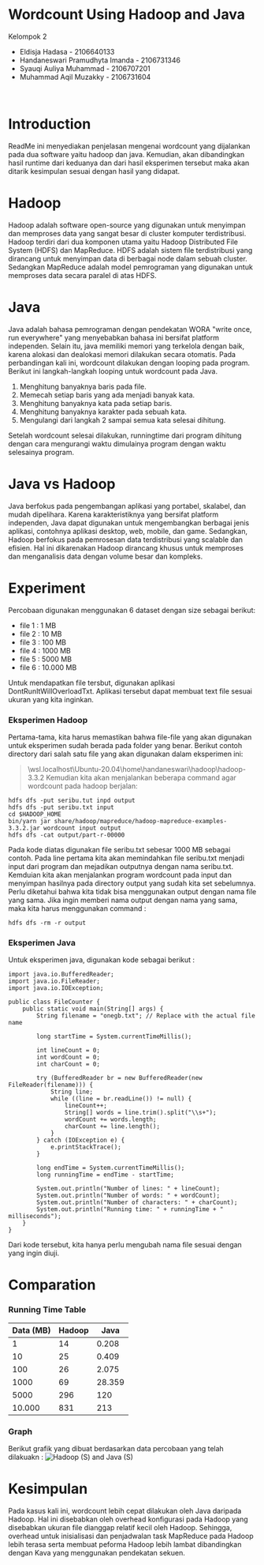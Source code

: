 # Wordcount Using Hadoop and Java 
Kelompok 2
- Eldisja Hadasa - 2106640133
- Handaneswari Pramudhyta Imanda - 2106731346
- Syauqi Auliya Muhammad - 2106707201
- Muhammad Aqil Muzakky - 2106731604
</br>

# Introduction
ReadMe ini menyediakan penjelasan mengenai wordcount yang dijalankan pada dua software yaitu hadoop dan java. Kemudian, akan dibandingkan hasil runtime dari keduanya dan dari hasil eksperimen tersebut maka akan ditarik kesimpulan sesuai dengan hasil yang didapat. 

# Hadoop 
Hadoop adalah software open-source yang digunakan untuk menyimpan dan memproses data yang sangat besar di cluster komputer terdistribusi. Hadoop terdiri dari dua komponen utama yaitu Hadoop Distributed File System (HDFS) dan MapReduce. HDFS adalah sistem file terdistribusi yang dirancang untuk menyimpan data di berbagai node dalam sebuah cluster. Sedangkan MapReduce adalah model pemrograman yang digunakan untuk memproses data secara paralel di atas HDFS. 

# Java 
Java adalah bahasa pemrograman dengan pendekatan WORA "write once, run everywhere" yang menyebabkan bahasa ini bersifat platform independen. Selain itu, java memiliki memori yang terkelola dengan baik, karena alokasi dan dealokasi memori dilakukan secara otomatis. Pada perbandingan kali ini, wordcount dilakukan dengan looping pada program.<br> Berikut ini langkah-langkah looping untuk wordcount pada Java. <br>
1. Menghitung banyaknya baris pada file.
2. Memecah setiap baris yang ada menjadi banyak kata.
3. Menghitung banyaknya kata pada setiap baris.
4. Menghitung banyaknya karakter pada sebuah kata.
5. Mengulangi dari langkah 2 sampai semua kata selesai dihitung.<br>

Setelah wordcount selesai dilakukan, runningtime dari program dihitung dengan cara mengurangi waktu dimulainya program dengan waktu selesainya program.


# Java vs Hadoop 
Java berfokus pada pengembangan aplikasi yang portabel, skalabel, dan mudah dipelihara. Karena karakteristiknya yang bersifat platform independen, Java dapat digunakan untuk mengembangkan berbagai jenis aplikasi, contohnya aplikasi desktop, web, mobile, dan game. Sedangkan, Hadoop berfokus pada pemrosesan data terdistribusi yang scalable dan efisien. Hal ini dikarenakan Hadoop dirancang khusus untuk memproses dan menganalisis data dengan volume besar dan kompleks. <br>
# Experiment 
Percobaan digunakan menggunakan 6 dataset dengan size sebagai berikut: 
- file 1 : 1 MB 
- file 2 : 10 MB 
- file 3 : 100 MB 
- file 4 : 1000 MB 
- file 5 : 5000 MB 
- file 6 : 10.000 MB <br>

Untuk mendapatkan file tersbut, digunakan aplikasi DontRunItWillOverloadTxt. Aplikasi tersebut dapat membuat text file sesuai ukuran yang kita inginkan. 
### Eksperimen Hadoop
Pertama-tama, kita harus memastikan bahwa file-file yang akan digunakan untuk eksperimen sudah berada pada folder yang benar. Berikut contoh directory dari salah satu file yang akan digunakan dalam eksperimen ini: 
> \\wsl.localhost\Ubuntu-20.04\home\handaneswari\hadoop\hadoop-3.3.2
Kemudian kita akan menjalankan beberapa command agar wordcount pada hadoop berjalan: 
```
hdfs dfs -put seribu.tut inpd output
hdfs dfs -put seribu.txt input
cd $HADOOP_HOME
bin/yarn jar share/hadoop/mapreduce/hadoop-mapreduce-examples-3.3.2.jar wordcount input output
hdfs dfs -cat output/part-r-00000

```
Pada kode diatas digunakan file seribu.txt sebesar 1000 MB sebagai contoh. Pada line pertama kita akan memindahkan file seribu.txt menjadi input dari program dan mejadikan outputnya dengan nama seribu.txt. Kemduian kita akan menjalankan program wordcount pada input dan menyimpan hasilnya pada directory output yang sudah kita set sebelumnya. 
Perlu diketahui bahwa kita tidak bisa menggunakan output dengan nama file yang sama. Jika ingin memberi nama output dengan nama yang sama, maka kita harus menggunakan command : 
```
hdfs dfs -rm -r output
```
### Eksperimen Java 
Untuk eksperimen java, digunakan kode sebagai berikut : 
```
import java.io.BufferedReader;
import java.io.FileReader;
import java.io.IOException;

public class FileCounter {
    public static void main(String[] args) {
        String filename = "onegb.txt"; // Replace with the actual file name

        long startTime = System.currentTimeMillis();

        int lineCount = 0;
        int wordCount = 0;
        int charCount = 0;

        try (BufferedReader br = new BufferedReader(new FileReader(filename))) {
            String line;
            while ((line = br.readLine()) != null) {
                lineCount++;
                String[] words = line.trim().split("\\s+");
                wordCount += words.length;
                charCount += line.length();
            }
        } catch (IOException e) {
            e.printStackTrace();
        }

        long endTime = System.currentTimeMillis();
        long runningTime = endTime - startTime;

        System.out.println("Number of lines: " + lineCount);
        System.out.println("Number of words: " + wordCount);
        System.out.println("Number of characters: " + charCount);
        System.out.println("Running time: " + runningTime + " milliseconds");
    }
}

```
Dari kode tersebut, kita hanya perlu mengubah nama file sesuai dengan yang ingin diuji. 

# Comparation
### Running Time Table 

|     Data (MB)      | Hadoop   |   Java     |
|---------- |----------|------------|
|   1       |    14    |    0.208   |
|   10      |    25    |    0.409   |
|   100     |    26    |    2.075   |
|   1000    |    69    |    28.359  |
|   5000    |    296   |    120     |
|   10.000  |    831   |    213     |


### Graph 
Berikut grafik yang dibuat berdasarkan data percobaan yang telah dilakuakn : 
![Hadoop (S) and Java (S) ](https://github.com/Chokode/HadoopWordCount_K2/assets/88542494/736e204a-e9df-4b99-aaca-252b30e277fa)

# Kesimpulan 
Pada kasus kali ini, wordcount lebih cepat dilakukan oleh Java daripada Hadoop. Hal ini disebabkan oleh overhead konfigurasi pada Hadoop yang disebabkan ukuran file dianggap relatif kecil oleh Hadoop. Sehingga, overhead untuk inisialisasi dan penjadwalan task MapReduce pada Hadoop lebih terasa serta membuat peforma Hadoop lebih lambat dibandingkan dengan Kava yang menggunakan pendekatan sekuen.